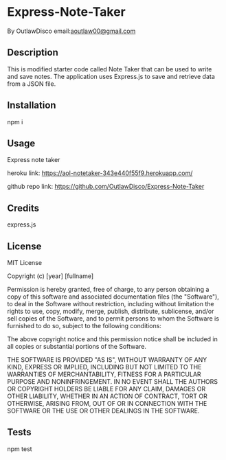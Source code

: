 # Express-Note-Taker

By OutlawDisco
email:aoutlaw00@gmail.com

## Description

This is modified starter code called Note Taker that can be used to write and save notes. The application uses Express.js to save and retrieve data from a JSON file.

## Installation

npm i

## Usage

Express note taker

heroku link:
https://aol-notetaker-343e440f55f9.herokuapp.com/

github repo link:
https://github.com/OutlawDisco/Express-Note-Taker

## Credits

express.js

## License

MIT License

Copyright (c) [year] [fullname]

Permission is hereby granted, free of charge, to any person obtaining a copy
of this software and associated documentation files (the "Software"), to deal
in the Software without restriction, including without limitation the rights
to use, copy, modify, merge, publish, distribute, sublicense, and/or sell
copies of the Software, and to permit persons to whom the Software is
furnished to do so, subject to the following conditions:

The above copyright notice and this permission notice shall be included in all
copies or substantial portions of the Software.

THE SOFTWARE IS PROVIDED "AS IS", WITHOUT WARRANTY OF ANY KIND, EXPRESS OR
IMPLIED, INCLUDING BUT NOT LIMITED TO THE WARRANTIES OF MERCHANTABILITY,
FITNESS FOR A PARTICULAR PURPOSE AND NONINFRINGEMENT. IN NO EVENT SHALL THE
AUTHORS OR COPYRIGHT HOLDERS BE LIABLE FOR ANY CLAIM, DAMAGES OR OTHER
LIABILITY, WHETHER IN AN ACTION OF CONTRACT, TORT OR OTHERWISE, ARISING FROM,
OUT OF OR IN CONNECTION WITH THE SOFTWARE OR THE USE OR OTHER DEALINGS IN THE
SOFTWARE.

## Tests

npm test
